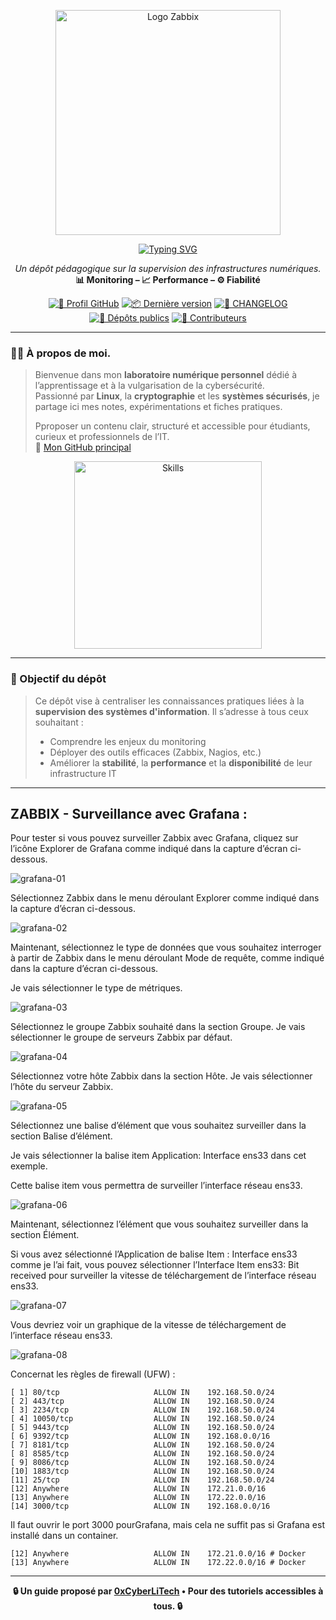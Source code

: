 <p align="center">
  <a href="https://www.zabbix.com/download" target="_blank" rel="noopener noreferrer">
    <img src="./images/zabbix-logo.png" alt="Logo Zabbix" width="360">
  </a>
</p>

<div align="center">

  <a href="https://github.com/0xCyberLiTech">
    <img src="https://readme-typing-svg.herokuapp.com?font=Fira+Code&size=32&pause=1000&color=D14A4A&center=true&vCenter=true&width=650&lines=SUPERVISION+D'INFRASTRUCTURES;Monitorer+•+Analyser+•+Gérer;Zabbix+•+Nagios+•+Prometheus" alt="Typing SVG" />
  </a>
  
  <p align="center">
    <em>Un dépôt pédagogique sur la supervision des infrastructures numériques.</em><br>
    <strong>📊 Monitoring – 📈 Performance – ⚙️ Fiabilité</strong>
  </p>

  [![🔗 Profil GitHub](https://img.shields.io/badge/Profil-GitHub-181717?logo=github&style=flat-square)](https://github.com/0xCyberLiTech)
  [![📦 Dernière version](https://img.shields.io/github/v/release/0xCyberLiTech/Zabbix?label=version&style=flat-square&color=blue)](https://github.com/0xCyberLiTech/Zabbix/releases/latest)
  [![📄 CHANGELOG](https://img.shields.io/badge/📄%20Changelog-Zabbix-blue?style=flat-square)](https://github.com/0xCyberLiTech/Zabbix/blob/main/CHANGELOG.md)
  [![📂 Dépôts publics](https://img.shields.io/badge/Dépôts-publics-blue?style=flat-square)](https://github.com/0xCyberLiTech?tab=repositories)
  [![👥 Contributeurs](https://img.shields.io/badge/👥%20Contributeurs-cliquez%20ici-007ec6?style=flat-square)](https://github.com/0xCyberLiTech/Zabbix/graphs/contributors)

</div>

---

### 👨‍💻 **À propos de moi.**

> Bienvenue dans mon **laboratoire numérique personnel** dédié à l’apprentissage et à la vulgarisation de la cybersécurité.  
> Passionné par **Linux**, la **cryptographie** et les **systèmes sécurisés**, je partage ici mes notes, expérimentations et fiches pratiques.  
>  
> Pproposer un contenu clair, structuré et accessible pour étudiants, curieux et professionnels de l’IT.  
> 🔗 [Mon GitHub principal](https://github.com/0xCyberLiTech)

<p align="center">
  <a href="https://github.com/0xCyberLiTech" target="_blank" rel="noopener">
    <img src="https://skillicons.dev/icons?i=linux,debian,bash,docker,nginx,git,vim" alt="Skills" alt="Logo techno" width="300">
  </a>
</p>

---

### 🎯 Objectif du dépôt

> Ce dépôt vise à centraliser les connaissances pratiques liées à la **supervision des systèmes d'information**. Il s’adresse à tous ceux souhaitant :
> 
> - Comprendre les enjeux du monitoring
> - Déployer des outils efficaces (Zabbix, Nagios, etc.)
> - Améliorer la **stabilité**, la **performance** et la **disponibilité** de leur infrastructure IT

---

## ZABBIX - Surveillance avec Grafana :

Pour tester si vous pouvez surveiller Zabbix avec Grafana, cliquez sur l’icône Explorer de Grafana comme indiqué dans la capture d’écran ci-dessous.

![grafana-01](./images/grafana-01.png)

Sélectionnez Zabbix dans le menu déroulant Explorer comme indiqué dans la capture d’écran ci-dessous.

![grafana-02](./images/grafana-02.png)

Maintenant, sélectionnez le type de données que vous souhaitez interroger à partir de Zabbix dans le menu déroulant Mode de requête, comme indiqué dans la capture d’écran ci-dessous.

Je vais sélectionner le type de métriques.

![grafana-03](./images/grafana-03.png)

Sélectionnez le groupe Zabbix souhaité dans la section Groupe. Je vais sélectionner le groupe de serveurs Zabbix par défaut.

![grafana-04](./images/grafana-04.png)

Sélectionnez votre hôte Zabbix dans la section Hôte. Je vais sélectionner l’hôte du serveur Zabbix.

![grafana-05](./images/grafana-05.png)

Sélectionnez une balise d’élément que vous souhaitez surveiller dans la section Balise d’élément.

Je vais sélectionner la balise item Application: Interface ens33 dans cet exemple.

Cette balise item vous permettra de surveiller l’interface réseau ens33.

![grafana-06](./images/grafana-06.png)

Maintenant, sélectionnez l’élément que vous souhaitez surveiller dans la section Élément.

Si vous avez sélectionné l’Application de balise Item : Interface ens33 comme je l’ai fait, vous pouvez sélectionner l’Interface Item ens33: Bit received pour surveiller la vitesse de téléchargement de l’interface réseau ens33.

![grafana-07](./images/grafana-07.png)

Vous devriez voir un graphique de la vitesse de téléchargement de l’interface réseau ens33.

![grafana-08](./images/grafana-08.png)

Concernat les règles de firewall (UFW) :

```
[ 1] 80/tcp                     ALLOW IN    192.168.50.0/24
[ 2] 443/tcp                    ALLOW IN    192.168.50.0/24
[ 3] 2234/tcp                   ALLOW IN    192.168.50.0/24
[ 4] 10050/tcp                  ALLOW IN    192.168.50.0/24
[ 5] 9443/tcp                   ALLOW IN    192.168.50.0/24
[ 6] 9392/tcp                   ALLOW IN    192.168.0.0/16
[ 7] 8181/tcp                   ALLOW IN    192.168.50.0/24
[ 8] 8585/tcp                   ALLOW IN    192.168.50.0/24
[ 9] 8086/tcp                   ALLOW IN    192.168.50.0/24
[10] 1883/tcp                   ALLOW IN    192.168.50.0/24
[11] 25/tcp                     ALLOW IN    192.168.50.0/24
[12] Anywhere                   ALLOW IN    172.21.0.0/16
[13] Anywhere                   ALLOW IN    172.22.0.0/16
[14] 3000/tcp                   ALLOW IN    192.168.0.0/16

```
Il faut ouvrir le port 3000 pourGrafana, mais cela ne suffit pas si Grafana est installé dans un container.
```
[12] Anywhere                   ALLOW IN    172.21.0.0/16 # Docker
[13] Anywhere                   ALLOW IN    172.22.0.0/16 # Docker
```

---

<p align="center">
  <b>🔒 Un guide proposé par <a href="https://github.com/0xCyberLiTech">0xCyberLiTech</a> • Pour des tutoriels accessibles à tous. 🔒</b>
</p>
